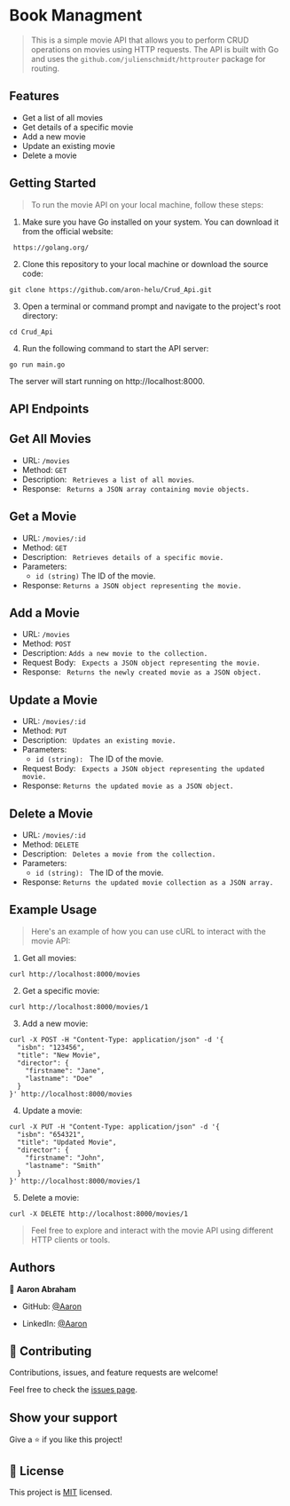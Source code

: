 # Book Managment

> This is a simple movie API that allows you to perform CRUD operations on movies using HTTP requests. The API is built with Go and uses the `github.com/julienschmidt/httprouter` package for routing.

## Features

- Get a list of all movies
- Get details of a specific movie
- Add a new movie
- Update an existing movie
- Delete a movie

## Getting Started

> To run the movie API on your local machine, follow these steps:

1. Make sure you have Go installed on your system. You can download it from the official website:
```shell
 https://golang.org/
```

2. Clone this repository to your local machine or download the source code:
```shel
git clone https://github.com/aron-helu/Crud_Api.git
```

3. Open a terminal or command prompt and navigate to the project's root directory:
```shell
cd Crud_Api
```

4. Run the following command to start the API server:
```shell
go run main.go
```
The server will start running on http://localhost:8000.

## API Endpoints
## Get All Movies
- URL: ``` /movies ```
- Method:  ``` GET ```
- Description: ``` Retrieves a list of all movies```.
- Response: ``` Returns a JSON array containing movie objects.```

## Get a Movie

- URL: ```/movies/:id ```
- Method: ``` GET ```
- Description: ``` Retrieves details of a specific movie.```
- Parameters:
  - ``` id (string) ``` The ID of the movie.
- Response: ```Returns a JSON object representing the movie.```

## Add a Movie
- URL: ```/movies```
- Method: ``` POST ```
- Description: ``` Adds a new movie to the collection. ```
- Request Body: ``` Expects a JSON object representing the movie.```
- Response: ``` Returns the newly created movie as a JSON object.```

## Update a Movie
- URL: ```/movies/:id```
- Method: ``` PUT ```
- Description: ``` Updates an existing movie.```
- Parameters:
  - ```id (string): ``` The ID of the movie.
- Request Body: ``` Expects a JSON object representing the updated movie.```
- Response: ``` Returns the updated movie as a JSON object. ``` 

## Delete a Movie
- URL: ``` /movies/:id ```
- Method: ``` DELETE ```
- Description: ``` Deletes a movie from the collection.```
- Parameters:
  - ```id (string): ``` The ID of the movie.
- Response: ```Returns the updated movie collection as a JSON array.```

## Example Usage
> Here's an example of how you can use cURL to interact with the movie API:

1. Get all movies:

```shell
curl http://localhost:8000/movies
```
2. Get a specific movie:

```shell
curl http://localhost:8000/movies/1
```
3. Add a new movie:

```shell
curl -X POST -H "Content-Type: application/json" -d '{
  "isbn": "123456",
  "title": "New Movie",
  "director": {
    "firstname": "Jane",
    "lastname": "Doe"
  }
}' http://localhost:8000/movies
```

4. Update a movie:

```shell
curl -X PUT -H "Content-Type: application/json" -d '{
  "isbn": "654321",
  "title": "Updated Movie",
  "director": {
    "firstname": "John",
    "lastname": "Smith"
  }
}' http://localhost:8000/movies/1
```

5. Delete a movie:

```shell
curl -X DELETE http://localhost:8000/movies/1
```
> Feel free to explore and interact with the movie API using different HTTP clients or tools.

## Authors

👤 **Aaron Abraham**

- GitHub: [@Aaron](https://github.com/aron-helu)

- LinkedIn: [@Aaron](https://www.linkedin.com/in/aron-abraham-90a4321b0/)


## 🤝 Contributing

Contributions, issues, and feature requests are welcome!

Feel free to check the [issues page](../../issues/).



## Show your support

Give a ⭐️ if you like this project!


## 📝 License

This project is [MIT](./LICENSE) licensed.

